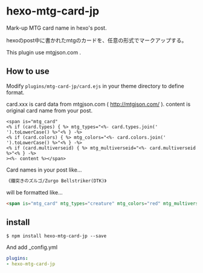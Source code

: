 # hexo-mtg-card-jp

Mark-up MTG card name in hexo's post.

hexoのpost中に書かれたmtgのカードを、任意の形式でマークアップする。

This plugin use mtgjson.com .

## How to use

Modify `plugins/mtg-card-jp/card.ejs` in your theme directory to define format.

card.xxx is card data from mtgjson.com ( http://mtgjson.com/ ).
content is original card name from your post.

```ejs
<span is="mtg_card"
<% if (card.types) { %> mtg_types="<%- card.types.join(' ').toLowerCase() %>"<% } -%>
<% if (card.colors) { %> mtg_colors="<%- card.colors.join(' ').toLowerCase() %>"<% } -%>
<% if (card.multiverseid) { %> mtg_multiverseid="<%- card.multiverseid %>"<% } -%>
><%- content %></span>
```

Card names in your post like...

```markdown
《鐘突きのズルゴ/Zurgo Bellstriker(DTK)》
```

will be formatted like...

```html
<span is="mtg_card" mtg_types="creature" mtg_colors="red" mtg_multiverseid="394748">《鐘突きのズルゴ/Zurgo Bellstriker(DTK)》</span>
```

## install

```shell
$ npm install hexo-mtg-card-jp --save
```

And add _config.yml

```yaml
plugins:
- hexo-mtg-card-jp
```

